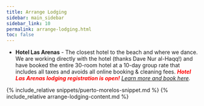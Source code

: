 ```yaml
---
title: Arrange Lodging
sidebar: main_sidebar
sidebar_link: 10
permalink: arrange-lodging.html
toc: false
---
```


- **Hotel Las Arenas** - The closest hotel to the beach and where we dance. We are working directly with the hotel (thanks Dave Nur al-Haqq!) and have booked the entire 30-room hotel at a 10-day group rate that includes all taxes and avoids all online booking & cleaning fees. <span style="color:red">***Hotel Las Arenas lodging registration is open!***</span> *[Learn more and book here](booking-las-arenas.md).*
  
{% include_relative snippets/puerto-morelos-snippet.md %}
{% include_relative arrange-lodging-content.md %}